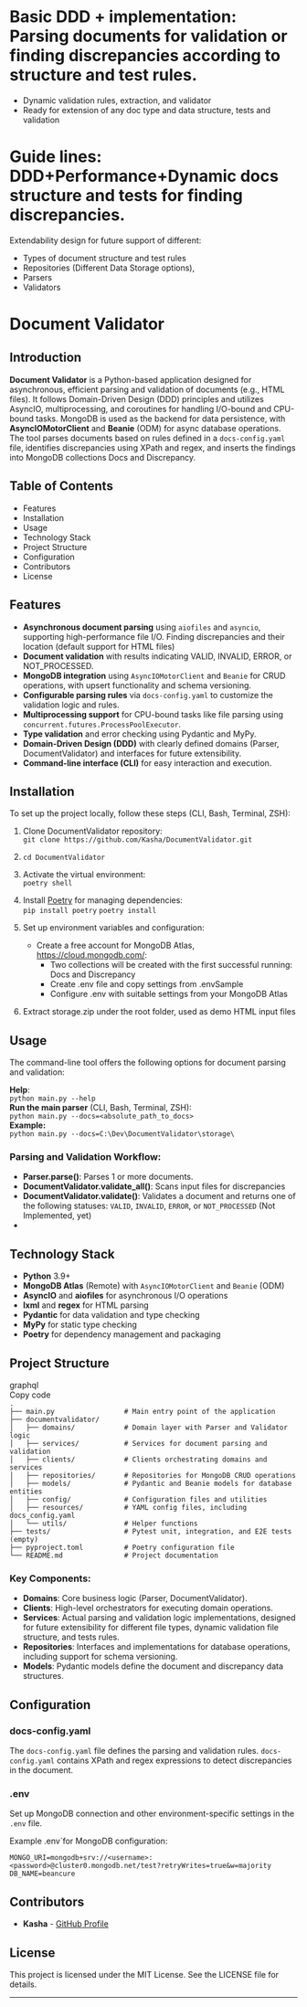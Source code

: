 # Basic DDD + implementation: Parsing documents for validation or finding discrepancies according to structure and test rules.
* Dynamic validation rules, extraction, and validator
* Ready for extension of any doc type and data structure, tests and validation
  
# Guide lines: DDD+Performance+Dynamic docs structure and tests for finding discrepancies.

Extendability design for future support of different:

* Types of document structure and test rules  
* Repositories (Different Data Storage options),  
* Parsers   
* Validators

# **Document Validator**

## **Introduction**

**Document Validator** is a Python-based application designed for asynchronous, efficient parsing and validation of documents (e.g., HTML files). It follows Domain-Driven Design (DDD) principles and utilizes AsyncIO, multiprocessing, and coroutines for handling I/O-bound and CPU-bound tasks. MongoDB is used as the backend for data persistence, with **AsyncIOMotorClient** and **Beanie** (ODM) for async database operations. The tool parses documents based on rules defined in a `docs-config.yaml` file, identifies discrepancies using XPath and regex, and inserts the findings into MongoDB collections Docs and Discrepancy.

## **Table of Contents**

* Features  
* Installation  
* Usage  
* Technology Stack  
* Project Structure  
* Configuration  
* Contributors  
* License

## **Features**

* **Asynchronous document parsing** using `aiofiles` and `asyncio`, supporting high-performance file I/O. Finding discrepancies and their location (default support for HTML files)  
* **Document validation** with results indicating VALID, INVALID, ERROR, or NOT\_PROCESSED.  
* **MongoDB integration** using `AsyncIOMotorClient` and `Beanie` for CRUD operations, with upsert functionality and schema versioning.  
* **Configurable parsing rules** via `docs-config.yaml` to customize the validation logic and rules.  
* **Multiprocessing support** for CPU-bound tasks like file parsing using `concurrent.futures.ProcessPoolExecutor`.  
* **Type validation** and error checking using Pydantic and MyPy.  
* **Domain-Driven Design (DDD)** with clearly defined domains (Parser, DocumentValidator) and interfaces for future extensibility.  
* **Command-line interface (CLI)** for easy interaction and execution.

## **Installation**

To set up the project locally, follow these steps (CLI, Bash, Terminal, ZSH):

1. Clone DocumentValidator repository:  
   `git clone https://github.com/Kasha/DocumentValidator.git`

2. `cd DocumentValidator`

3. Activate the virtual environment:  
   `poetry shell` 

4. Install [Poetry](https://python-poetry.org/) for managing dependencies:  
   `pip install poetry`
   `poetry install`

 
5. Set up environment variables and configuration:  
   * Create a free account for MongoDB Atlas, https://cloud.mongodb.com/: 
     * Two collections will be created with the first successful running: Docs and Discrepancy 
     * Create .env file and copy settings from .envSample
     * Configure .env with suitable settings from your MongoDB Atlas
6. Extract storage.zip under the root folder, used as demo HTML input files

## **Usage**

The command-line tool offers the following options for document parsing and validation:

**Help**:  
`python main.py --help`  
**Run the main parser**  (CLI, Bash, Terminal, ZSH):  
`python main.py --docs=<absolute_path_to_docs>`  
**Example:**  
`python main.py --docs=C:\Dev\DocumentValidator\storage\`

### **Parsing and Validation Workflow:**

* **Parser.parse()**: Parses 1 or more documents.  
* **DocumentValidator.validate\_all()**: Scans input files for discrepancies  
* **DocumentValidator.validate()**: Validates a document and returns one of the following statuses: `VALID`, `INVALID`, `ERROR`, or `NOT_PROCESSED` (Not Implemented, yet)  
* 

## **Technology Stack**

* **Python** 3.9+  
* **MongoDB Atlas** (Remote) with `AsyncIOMotorClient` and `Beanie` (ODM)  
* **AsyncIO** and **aiofiles** for asynchronous I/O operations  
* **lxml** and **regex** for HTML parsing  
* **Pydantic** for data validation and type checking  
* **MyPy** for static type checking  
* **Poetry** for dependency management and packaging

## **Project Structure**

graphql  
Copy code  
`.`  
`├── main.py                 # Main entry point of the application`  
`├── documentvalidator/`  
`│   ├── domains/            # Domain layer with Parser and Validator logic`  
`│   ├── services/           # Services for document parsing and validation`  
`│   ├── clients/            # Clients orchestrating domains and services`  
`│   ├── repositories/       # Repositories for MongoDB CRUD operations`  
`│   ├── models/             # Pydantic and Beanie models for database entities`  
`│   ├── config/             # Configuration files and utilities`  
`│   ├── resources/          # YAML config files, including docs_config.yaml`  
`│   └── utils/              # Helper functions`  
`├── tests/                  # Pytest unit, integration, and E2E tests (empty)`  
`├── pyproject.toml          # Poetry configuration file`  
`└── README.md               # Project documentation`

### **Key Components:**

* **Domains**: Core business logic (Parser, DocumentValidator).  
* **Clients**: High-level orchestrators for executing domain operations.  
* **Services**: Actual parsing and validation logic implementations, designed for future extensibility for different file types, dynamic validation file structure, and tests rules.  
* **Repositories**: Interfaces and implementations for database operations, including support for schema versioning.  
* **Models**: Pydantic models define the document and discrepancy data structures.

## **Configuration**

### **docs-config.yaml**

The `docs-config.yaml` file defines the parsing and validation rules. `docs-config.yaml` contains XPath and regex expressions to detect discrepancies in the document.

### **.env**

Set up MongoDB connection and other environment-specific settings in the `.env` file.

Example .env`for MongoDB configuration:

`MONGO_URI=mongodb+srv://<username>:<password>@cluster0.mongodb.net/test?retryWrites=true&w=majority`  
`DB_NAME=beancure`

## **Contributors**

* **Kasha** \- [GitHub Profile](https://github.com/Kasha)

## **License**

This project is licensed under the MIT License. See the LICENSE file for details.

---
